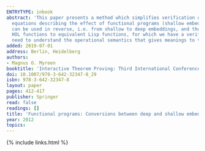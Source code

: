 ```yaml
---
ENTRYTYPE: inbook
abstract: 'This paper presents a method which simplifies verification of deeply embedded functional programs. We present a technique by which proof-certified
  equations describing the effect of functional programs (shallow embeddings) can be automatically extracted from their operational semantics. Our method
  can be used in reverse, i.e. from shallow to deep embeddings, and thus for implementing certifying code synthesis: we have implemented a tool which maps
  HOL functions to equivalent Lisp functions, for which we have a verified Lisp runtime. A key benefit, in both directions, is that the verifier does not
  need to understand the operational semantics that gives meanings to the deep embeddings.'
added: 2019-07-01
address: Berlin, Heidelberg
authors:
- Magnus O. Myreen
booktitle: 'Interactive Theorem Proving: Third International Conference, ITP 2012, Princeton, NJ, USA, August 13-15, 2012. Proceedings'
doi: 10.1007/978-3-642-32347-8_29
isbn: 978-3-642-32347-8
layout: paper
pages: 412-417
publisher: Springer
read: false
readings: []
title: 'Functional programs: Conversions between deep and shallow embeddings'
year: 2012
topics:
---
```


{% include links.html %}
